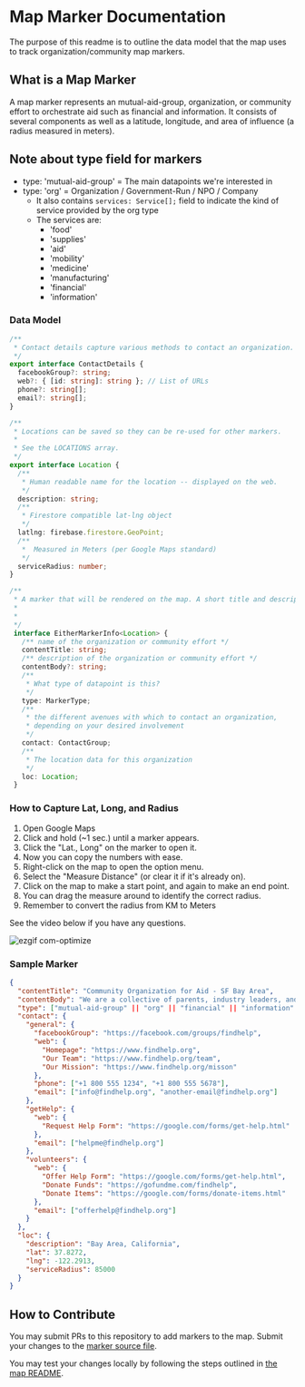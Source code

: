 # Map Marker Documentation

The purpose of this readme is to outline the data model that the map uses to track organization/community map markers.

## What is a Map Marker

A map marker represents an mutual-aid-group, organization, or community effort to orchestrate aid such as financial and information. It consists of several components as well as a latitude, longitude, and area of influence (a radius measured in meters).

## Note about type field for markers

- type: 'mutual-aid-group' = The main datapoints we're interested in
- type: 'org' = Organization / Government-Run / NPO / Company
  - It also contains `services: Service[];` field to indicate the kind of service provided by the org type
  - The services are:   
    - 'food'
    - 'supplies'
    - 'aid'
    - 'mobility'
    - 'medicine'
    - 'manufacturing'
    - 'financial'
    - 'information'


### Data Model

```typescript
/**
 * Contact details capture various methods to contact an organization.
 */
export interface ContactDetails {
  facebookGroup?: string;
  web?: { [id: string]: string }; // List of URLs
  phone?: string[];
  email?: string[];
}

/**
 * Locations can be saved so they can be re-used for other markers.
 *
 * See the LOCATIONS array.
 */
export interface Location {
  /**
   * Human readable name for the location -- displayed on the web.
   */
  description: string;
  /**
   * Firestore compatible lat-lng object
   */
  latlng: firebase.firestore.GeoPoint;
  /**
   *  Measured in Meters (per Google Maps standard)
   */
  serviceRadius: number;
}

/**
 * A marker that will be rendered on the map. A short title and description is also visible to users.
 *
 *
 */
 interface EitherMarkerInfo<Location> {
   /** name of the organization or community effort */
   contentTitle: string;
   /** description of the organization or community effort */
   contentBody?: string;
   /**
    * What type of datapoint is this?
    */
   type: MarkerType;
   /**
    * the different avenues with which to contact an organization,
    * depending on your desired involvement
    */
   contact: ContactGroup;
   /**
    * The location data for this organization
    */
   loc: Location;
 }
```

### How to Capture Lat, Long, and Radius

1. Open Google Maps
2. Click and hold (~1 sec.) until a marker appears.
3. Click the "Lat., Long" on the marker to open it.
4. Now you can copy the numbers with ease.
5. Right-click on the map to open the option menu.
6. Select the "Measure Distance" (or clear it if it's already on).
7. Click on the map to make a start point, and again to make an end point.
8. You can drag the measure around to identify the correct radius.
9. Remember to convert the radius from KM to Meters

See the video below if you have any questions.

![ezgif com-optimize](https://user-images.githubusercontent.com/961844/77779477-ce871100-700f-11ea-9d81-be316d3bdc77.gif)

### Sample Marker



```json
{
  "contentTitle": "Community Organization for Aid - SF Bay Area",
  "contentBody": "We are a collective of parents, industry leaders, and volunteers providing aid to anyone who needs it.",
  "type": ["mutual-aid-group" || "org" || "financial" || "information" || "other"],
  "contact": {
    "general": {
      "facebookGroup": "https://facebook.com/groups/findhelp",
      "web": {
        "Homepage": "https://www.findhelp.org",
        "Our Team": "https://www.findhelp.org/team",
        "Our Mission": "https://www.findhelp.org/misson"
      },
      "phone": ["+1 800 555 1234", "+1 800 555 5678"],
      "email": ["info@findhelp.org", "another-email@findhelp.org"]
    },
    "getHelp": {
      "web": {
        "Request Help Form": "https://google.com/forms/get-help.html"
      },
      "email": ["helpme@findhelp.org"]
    },
    "volunteers": {
      "web": {
        "Offer Help Form": "https://google.com/forms/get-help.html",
        "Donate Funds": "https://gofundme.com/findhelp",
        "Donate Items": "https://google.com/forms/donate-items.html"
      },
      "email": ["offerhelp@findhelp.org"]
    }
  },
  "loc": {
    "description": "Bay Area, California",
    "lat": 37.8272,
    "lng": -122.2913,
    "serviceRadius": 85000
  }
}
```

## How to Contribute

You may submit PRs to this repository to add markers to the map. Submit your changes to the [marker source file](/map/src/data/markers.ts).

You may test your changes locally by following the steps outlined in [the map README](/map/README.md).
